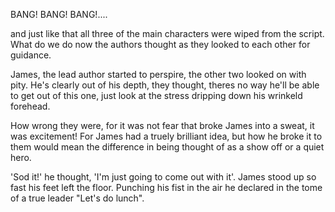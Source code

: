 BANG! BANG! BANG!....

and just like that all three of the main characters were wiped from the script.
What do we do now the authors thought as they looked to each other for guidance.

James, the lead author started to perspire, the other two looked on with pity. He's
clearly out of his depth, they thought, theres no way he'll be able to get out of 
this one, just look at the stress dripping down his wrinkeld forehead.

How wrong they were, for it was not fear that broke James into a sweat, it was 
excitement! For James had a truely brilliant idea, but how he broke it to them would
mean the difference in being thought of as a show off or a quiet hero.

'Sod it!' he thought, 'I'm just going to come out with it'. James stood up so fast his
feet left the floor. Punching his fist in the air he declared in the tome of a true 
leader "Let's do lunch".